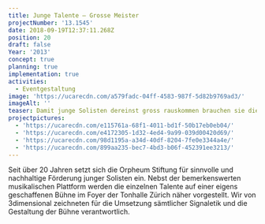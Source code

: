 ```yaml
---
title: Junge Talente – Grosse Meister
projectNumber: '13.1545'
date: 2018-09-19T12:37:11.268Z
position: 20
draft: false
Year: '2013'
concept: true
planning: true
implementation: true
activities:
  - Eventgestaltung
image: 'https://ucarecdn.com/a579fadc-04ff-4583-987f-5d82b9769ad3/'
imageAlt: ''
teaser: Damit junge Solisten dereinst gross rauskommen brauchen sie die richtige Bühne
projectpictures:
  - 'https://ucarecdn.com/e115761a-68f1-4011-bd1f-50b17eb0eb04/'
  - 'https://ucarecdn.com/e4172305-1d32-4ed4-9a99-039d00420d69/'
  - 'https://ucarecdn.com/98d1195a-a34d-40df-8204-7fe0e3344a4e/'
  - 'https://ucarecdn.com/899aa235-bec7-4bd3-b06f-452391ee3213/'
---
```

Seit über 20 Jahren setzt sich die Orpheum Stiftung für sinnvolle und nachhaltige Förderung junger Solisten ein. Nebst der bemerkenswerten musikalischen Plattform werden die einzelnen Talente auf einer eigens geschaffenen Bühne im Foyer der Tonhalle Zürich näher vorgestellt. Wir von 3dimensional zeichneten für die Umsetzung sämtlicher Signaletik und die Gestaltung der Bühne verantwortlich.
